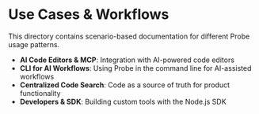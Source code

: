 # Use Cases & Workflows

This directory contains scenario-based documentation for different Probe usage patterns.

- **AI Code Editors & MCP**: Integration with AI-powered code editors
- **CLI for AI Workflows**: Using Probe in the command line for AI-assisted workflows
- **Centralized Code Search**: Code as a source of truth for product functionality
- **Developers & SDK**: Building custom tools with the Node.js SDK